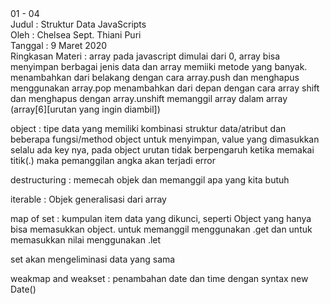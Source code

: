 <html>
01 - 04<br>
Judul : Struktur Data JavaScripts<br>
Oleh : Chelsea Sept. Thiani Puri<br>
Tanggal : 9 Maret 2020<br>
Ringkasan Materi : array pada javascript dimulai dari 0, array bisa menyimpan berbagai jenis data dan array memiiki metode yang banyak.<br>
menambahkan dari belakang dengan cara array.push dan menghapus menggunakan array.pop
menambahkan dari depan dengan cara array shift dan menghapus dengan array.unshift
memanggil array dalam array (array[6][urutan yang ingin diambil])<br>

object : tipe data yang memiliki kombinasi struktur data/atribut dan beberapa fungsi/method
object untuk menyimpan, value yang dimasukkan selalu ada key nya, pada object urutan tidak berpengaruh
ketika memakai titik(.) maka pemanggilan angka akan terjadi error <br>

destructuring : memecah objek dan memanggil apa yang kita butuh<br>

iterable : Objek generalisasi dari array<br>

map of set : kumpulan item data yang dikunci, seperti Object yang hanya bisa memasukkan object.
untuk memanggil menggunakan .get dan untuk memasukkan nilai menggunakan .let <br>

set akan mengeliminasi data yang sama

weakmap and weakset : penambahan date dan time dengan syntax new Date()
</html>
